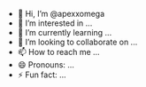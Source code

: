 - 👋 Hi, I’m @apexxomega
- 👀 I’m interested in ...
- 🌱 I’m currently learning ...
- 💞️ I’m looking to collaborate on ...
- 📫 How to reach me ...
- 😄 Pronouns: ...
- ⚡ Fun fact: ...

<!---
apexxomega/apexxomega is a ✨ special ✨ repository because its `README.md` (this file) appears on your GitHub profile.
You can click the Preview link to take a look at your changes.
--->
